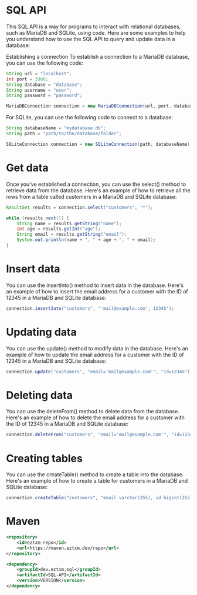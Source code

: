 
# SQL API

This SQL API is a way for programs to interact with relational databases, such as MariaDB and SQLite, using code. Here are some examples to help you understand how to use the SQL API to query and update data in a database:

Establishing a connection
To establish a connection to a MariaDB database, you can use the following code:

```java
String url = "localhost";
int port = 3306;
String database = "database";
String username = "user";
String password = "password";

MariaDBConnection connection = new MariaDBConnection(url, port, database, username, password);
```

For SQLite, you can use the following code to connect to a database:

```java
String databaseName = "mydatabase.db";
String path = "path/to/the/database/folder";

SQLiteConnection connection = new SQLiteConnection(path, databaseName);
```
# Get data
Once you've established a connection, you can use the select() method to retrieve data from the database. Here's an example of how to retrieve all the rows from a table called customers in a MariaDB and SQLite database:

```java
ResultSet results = connection.select("customers", "*");

while (results.next()) {
    String name = results.getString("name");
    int age = results.getInt("age");
    String email = results.getString("email");
    System.out.println(name + ", " + age + ", " + email);
}
```
# Insert data
You can use the insertInto() method to insert data in the database. Here's an example of how to insert the email address for a customer with the ID of 12345 in a MariaDB and SQLite database:

```java
connection.insertInto("customers", "'mail@example.com', 12345");
```
# Updating data
You can use the update() method to modify data in the database. Here's an example of how to update the email address for a customer with the ID of 12345 in a MariaDB and SQLite database:

```java
connection.update("customers", "email='mail@example.com'", "id=12345");
```
# Deleting data
You can use the deleteFrom() method to delete data from the database. Here's an example of how to delete the email address for a customer with the ID of 12345 in a MariaDB and SQLite database:

```java
connection.deleteFrom("customers", "email='mail@example.com'", "id=12345");
```
# Creating tables
You can use the createTable() method to create a table into the database. Here's an example of how to create a table for customers in a MariaDB and SQLite database:

```java
connection.createTable("customers", "email varchar(255), id bigint(255)");
```

# Maven

```xml
<repository>
    <id>eztxm-repo</id>
    <url>https://maven.eztxm.dev/repo</url>
</repository>

<dependency>
    <groupId>dev.eztxm.sql</groupId>
    <artifactId>SQL-API</artifactId>
    <version>VERSION</version>
</dependency>
```
